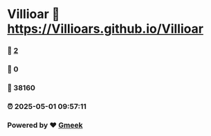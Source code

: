 # Villioar :link: https://Villioars.github.io/Villioar 
### :page_facing_up: [2](https://Villioars.github.io/Villioar/tag.html) 
### :speech_balloon: 0 
### :hibiscus: 38160 
### :alarm_clock: 2025-05-01 09:57:11 
### Powered by :heart: [Gmeek](https://github.com/Meekdai/Gmeek)

